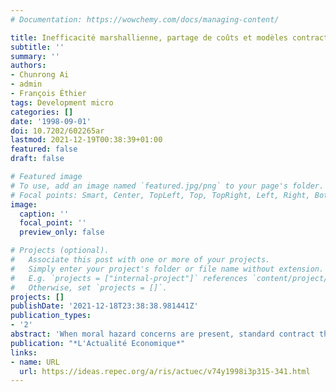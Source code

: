 ```yaml
---
# Documentation: https://wowchemy.com/docs/managing-content/

title: Inefficacité marshallienne, partage de coûts et modèles contractuels avec marchés manquants
subtitle: ''
summary: ''
authors:
- Chunrong Ai
- admin
- François Éthier
tags: Development micro
categories: []
date: '1998-09-01'
doi: 10.7202/602265ar
lastmod: 2021-12-19T00:38:39+01:00
featured: false
draft: false

# Featured image
# To use, add an image named `featured.jpg/png` to your page's folder.
# Focal points: Smart, Center, TopLeft, Top, TopRight, Left, Right, BottomLeft, Bottom, BottomRight.
image:
  caption: ''
  focal_point: ''
  preview_only: false

# Projects (optional).
#   Associate this post with one or more of your projects.
#   Simply enter your project's folder or file name without extension.
#   E.g. `projects = ["internal-project"]` references `content/project/deep-learning/index.md`.
#   Otherwise, set `projects = []`.
projects: []
publishDate: '2021-12-18T23:38:38.981441Z'
publication_types:
- '2'
abstract: 'When moral hazard concerns are present, standard contract theory predicts the \"Marshallian inefficiency\" of sharecropping contracts, in the sense that, ceteris paribus, sharecropping tenants will use different amounts of inputs than owner operators. In this paper, we examine this issue using a unique dataset collected in 1993 in the Tunisian village of El Oulja, thanks to the financial support of the PARADI program. We focus our attention on four questions that have been neglected by previous studies, namely: (1) cost sharing between landlords and tenants; (2) management inputs provided by landlords; (3) direct supervision of tenants by landlords;(4) repeated interaction between landlords and tenants. We implement panel estimation with household-specific fixed effects and control for the censoring of the dependent variable using the trimmed LAD estimator proposed by Honoré (1992). Our empirical results show that moral hazard is indeed an issue in tenancy contracts in the village, but that its quantitative importance in determining input use, in comparison with other factors, is relatively small. It follows that sharecropping is probably not chosen because of moral hazard concerns, and that other motivations, such as risk sharing or transaction costs, may be more important determinants of contractual choice.'
publication: "*L'Actualité Economique*"
links:
- name: URL
  url: https://ideas.repec.org/a/ris/actuec/v74y1998i3p315-341.html
---
```


